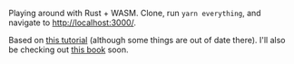 Playing around with Rust + WASM. Clone, run `yarn everything`, and navigate to [http://localhost:3000/](http://localhost:3000/).

Based on [this tutorial](https://www.fullstackreact.com/articles/rust-react-and-web-assembly/) (although some things are out of date there). I'll also be checking out [this book](https://rustwasm.github.io/book/introduction.html) soon.
